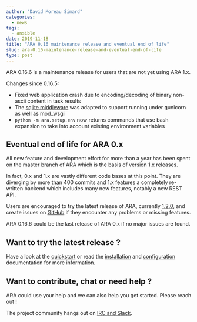 ```yaml
---
author: "David Moreau Simard"
categories:
  - news
tags:
  - ansible
date: 2019-11-18
title: "ARA 0.16 maintenance release and eventual end of life"
slug: ara-0.16-maintenance-release-and-eventual-end-of-life
type: post
---
```


ARA 0.16.6 is a maintenance release for users that are not yet using ARA 1.x.

Changes since 0.16.5:

- Fixed web application crash due to encoding/decoding of binary non-ascii
  content in task results
- The [sqlite middleware](https://ara.readthedocs.io/en/stable-0.x/advanced.html)
  was adapted to support running under gunicorn as well as mod_wsgi
- ``python -m ara.setup.env`` now returns commands that use bash expansion to
  take into account existing environment variables

## Eventual end of life for ARA 0.x

All new feature and development effort for more than a year has been spent on
the master branch of ARA which is the basis of version 1.x releases.

In fact, 0.x and 1.x are vastly different code bases at this point.
They are diverging by more than 400 commits and 1.x features a completely
re-written backend which includes many new features, notably a new REST API.

Users are encouraged to try the latest release of ARA, currently [1.2.0](https://ara.recordsansible.org/blog/2019/11/06/announcing-the-release-of-ara-records-ansible-1.2/),
and create issues on [GitHub](https://github.com/ansible-community/ara/issues)
if they encounter any problems or missing features.

ARA 0.16.6 could be the last release of ARA 0.x if no major issues are found.

## Want to try the latest release ?

Have a look at the [quickstart](https://github.com/ansible-community/ara#quickstart) or
read the [installation](https://ara.readthedocs.io/en/latest/installation.html)
and [configuration](https://ara.readthedocs.io/en/latest/ansible-configuration.html)
documentation for more information.

## Want to contribute, chat or need help ?

ARA could use your help and we can also help you get started.
Please reach out !

The project community hangs out on [IRC and Slack](https://ara.recordsansible.org/community/).
